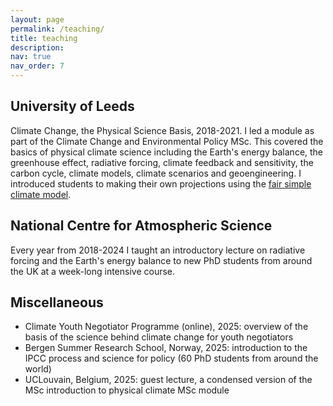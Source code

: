 ```yaml
---
layout: page
permalink: /teaching/
title: teaching
description: 
nav: true
nav_order: 7
---
```


## University of Leeds

Climate Change, the Physical Science Basis, 2018-2021. I led a module as part of the Climate Change and Environmental Policy MSc. This covered the basics of physical climate science including the Earth's energy balance, the greenhouse effect, radiative forcing, climate feedback and sensitivity, the carbon cycle, climate models, climate scenarios and geoengineering. I introduced students to making their own projections using the [fair simple climate model](../projects/fair).


## National Centre for Atmospheric Science

Every year from 2018-2024 I taught an introductory lecture on radiative forcing and the Earth's energy balance to new PhD students from around the UK at a week-long intensive course.


## Miscellaneous

- Climate Youth Negotiator Programme (online), 2025: overview of the basis of the science behind climate change for youth negotiators
- Bergen Summer Research School, Norway, 2025: introduction to the IPCC process and science for policy (60 PhD students from around the world)
- UCLouvain, Belgium, 2025: guest lecture, a condensed version of the MSc introduction to physical climate MSc module 
